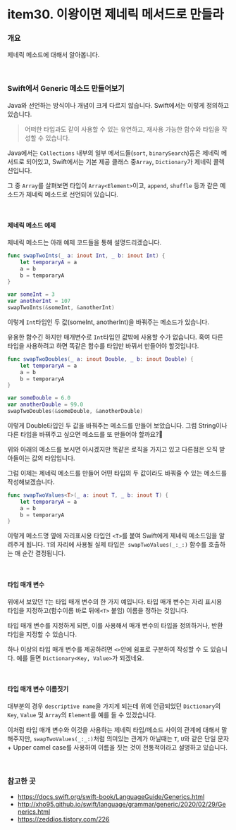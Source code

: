 # item30. 이왕이면 제네릭 메서드로 만들라

### 개요 
제네릭 메소드에 대해서 알아봅니다.

<br>

### Swift에서 Generic 메소드 만들어보기
Java와 선언하는 방식이나 개념이 크게 다르지 않습니다.
Swift에서는 이렇게 정의하고 있습니다.
> 어떠한 타입과도 같이 사용할 수 있는 유연하고, 재사용 가능한 함수와 타입을 작성할 수 있습니다.

Java에서는 `Collections` 내부의 일부 메서드들(`sort`, `binarySearch`)등은 제네릭 메서드로 되어있고, Swift에서는 기본 제공 클래스 중`Array`, `Dictionary`가 제네릭 콜렉션입니다. 

그 중 `Array`를 살펴보면 타입이 `Array<Element>`이고, `append`, `shuffle` 등과 같은 메소드가 제네릭 메소드로 선언되어 있습니다. 

<br>

#### 제네릭 메소드 예제
제네릭 메소드는 아래 예제 코드들을 통해 설명드리겠습니다.

```swift
func swapTwoInts(_ a: inout Int, _ b: inout Int) {
    let temporaryA = a
    a = b
    b = temporaryA
}

var someInt = 3
var anotherInt = 107
swapTwoInts(&someInt, &anotherInt)
```
이렇게 `Int`타입인 두 값(someInt, anotherInt)을 바꿔주는 메소드가 있습니다.

유용한 함수긴 하지만 매개변수로 `Int`타입인 값밖에 사용할 수가 없습니다. 혹여 다른 타입을 사용하려고 하면 똑같은 함수를 타입만 바꿔서 만들어야 할것입니다.

```swift
func swapTwoDoubles(_ a: inout Double, _ b: inout Double) {
    let temporaryA = a
    a = b
    b = temporaryA
}

var someDouble = 6.0
var anotherDouble = 99.0
swapTwoDoubles(&someDouble, &anotherDouble)
```

이렇게 Double타입인 두 값을 바꿔주는 메소드를 만들어 보았습니다.
그럼 String이나 다른 타입을 바꿔주고 싶으면 메소드를 또 만들어야 할까요?🧐

위와 아래의 메소드를 보시면 아시겠지만 똑같은 로직을 가지고 있고 다른점은 오직 받아들이는 값의 타입입니다.

그럼 이제는 제네릭 메소드를 만들어 어떤 타입의 두 값이라도 바꿔줄 수 있는 메소드를 작성해보겠습니다.

```swift
func swapTwoValues<T>(_ a: inout T, _ b: inout T) {
    let temporaryA = a
    a = b
    b = temporaryA
}
```

이렇게 메소드명 옆에 자리표시용 타입인 `<T>`를 붙여 Swift에게 제네릭 메소드임을 알려주게 됩니다.
`T`의 자리에 사용될 실제 타입은` swapTwoValues(_:_:)` 함수를 호출하는 매 순간 결정됩니다.

<br>

#### 타입 매개 변수
위에서 보았던 `T`는 타입 매개 변수의 한 가지 예입니다.
타입 매개 변수는 자리 표시용 타입을 지정하고(함수이름 바로 뒤에`<T>` 붙임) 이름을 정하는 것입니다.

타입 매개 변수를 지정하게 되면, 이를 사용해서 매개 변수의 타입을 정의하거나, 반환 타입을 지정할 수 있습니다.

하나 이상의 타입 매개 변수를 제공하려면 `<>`안에 쉼표로 구분하여 작성할 수 도 있습니다.
예를 들면 `Dictionary<Key, Value>`가 되겠네요.

<br>

#### 타입 매개 변수 이름짓기
대부분의 경우 `descriptive name`을 가지게 되는데 위에 언급되었던 `Dictionary`의 `Key`, `Value` 및 `Array`의 `Element`를 예를 들 수 있겠습니다.

이처럼 타입 매개 변수와 이것을 사용하는 제네릭 타입/메소드 사이의 관계에 대해서 말해주지만, `swapTwoValues(_:_:)`처럼 의미있는 관계가 아닐때는 `T`, `U`와 같은 단일 문자 + Upper camel case를 사용하여 이름을 짓는 것이 전통적이라고 설명하고 있습니다.

<br>

### 참고한 곳
- https://docs.swift.org/swift-book/LanguageGuide/Generics.html
- http://xho95.github.io/swift/language/grammar/generic/2020/02/29/Generics.html
- https://zeddios.tistory.com/226
